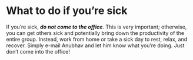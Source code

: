 # What to do if you’re sick

If you’re sick, _**do not come to the office**_. This is very important; otherwise, you can get others sick and potentially bring down the productivity of the entire group. Instead, work from home or take a sick day to rest, relax, and recover. Simply e-mail Anubhav and let him know what you’re doing. Just don’t come into the office!
